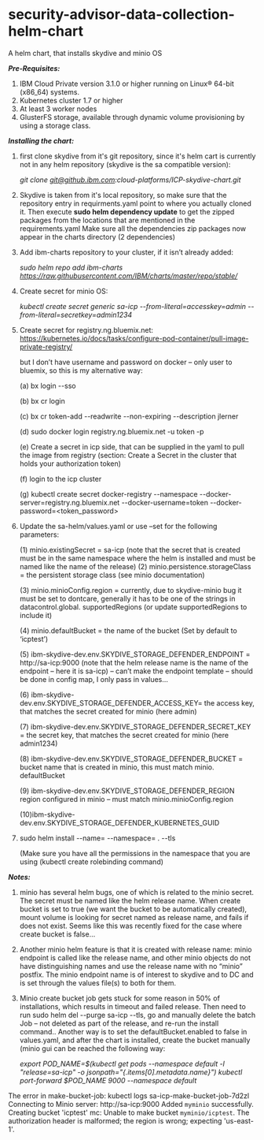 # security-advisor-data-collection-helm-chart
A helm chart, that installs skydive and minio OS

***Pre-Requisites:***
1. IBM Cloud Private version 3.1.0 or higher running on Linux® 64-bit (x86_64) systems. 
2. Kubernetes cluster 1.7 or higher
3. At least 3 worker nodes
4. GlusterFS storage, available through dynamic volume provisioning by using a storage class. 

***Installing the chart:***
1. first clone skydive from it's git repository, since it's helm cart is currently not in any helm repository (skydive is the sa compatible version):
  
    *git clone git@github.ibm.com:cloud-platforms/ICP-skydive-chart.git*


2. Skydive is taken from it's local repository, so make sure that the repository entry in requirments.yaml point to where you actually cloned it. 
Then execute **sudo helm dependency update** to get the zipped packages from the locations that are mentioned in the requirements.yaml
Make sure all the dependencies zip packages now appear in the charts directory (2 dependencies)

3. Add ibm-charts repository to your cluster, if it isn’t already added:

    *sudo helm repo add ibm-charts https://raw.githubusercontent.com/IBM/charts/master/repo/stable/*

4. Create secret for minio OS:

    *kubectl create secret generic sa-icp --from-literal=accesskey=admin --from-literal=secretkey=admin1234*
    
5.	Create secret for registry.ng.bluemix.net:  
    https://kubernetes.io/docs/tasks/configure-pod-container/pull-image-private-registry/
      
      but I don’t have username and password on docker – only user to bluemix, so this is my alternative way:
    
      (a)	bx login --sso
      
      (b)	bx cr login
      
      (c)	bx cr token-add --readwrite --non-expiring --description jlerner
      
      (d)	sudo docker login registry.ng.bluemix.net -u token -p <Token>
      
      (e)	Create a secret in icp side, that can be supplied in the yaml to pull the image from registry
      (section: Create a Secret in the cluster that holds your authorization token)
      
      (f)	login to the icp cluster
      
      (g)	kubectl create secret docker-registry <my-image-pull-secret> --namespace <my-ns> --docker-server=registry.ng.bluemix.net --docker-username=token --docker-password=<token_password>
 
 6. Update the sa-helm/values.yaml or use –set for the following parameters:
 
    (1)	minio.existingSecret = sa-icp (note that the secret that is created must be in the same namespace where the helm is installed and must be named like the name of the release)
    (2)	minio.persistence.storageClass = the persistent storage class (see minio documentation)
    
    (3)	minio.minioConfig.region = currently, due to skydive-minio bug it must be set to dontcare, generally it has to be one of the strings in datacontrol.global. supportedRegions (or update supportedRegions to include it)
    
    (4)	minio.defaultBucket = the name of the bucket (Set by default to ‘icptest’)

    (5)	ibm-skydive-dev.env.SKYDIVE_STORAGE_DEFENDER_ENDPOINT = http://sa-icp:9000 (note that the helm release name is the name of the endpoint – here it is sa-icp) – can’t make the endpoint template – should be done in config map, I only pass in values…
    
    (6)	ibm-skydive-dev.env.SKYDIVE_STORAGE_DEFENDER_ACCESS_KEY= the access key, that matches the secret created for minio (here admin)
    
    (7)	ibm-skydive-dev.env.SKYDIVE_STORAGE_DEFENDER_SECRET_KEY = the secret key, that matches the secret created for minio (here admin1234)
    
    (8)	ibm-skydive-dev.env.SKYDIVE_STORAGE_DEFENDER_BUCKET = bucket name that is created in minio, this must match minio. defaultBucket
    
    (9)	ibm-skydive-dev.env.SKYDIVE_STORAGE_DEFENDER_REGION region configured in minio – must match minio.minioConfig.region
    
    (10)ibm-skydive-dev.env.SKYDIVE_STORAGE_DEFENDER_KUBERNETES_GUID

 

7. sudo helm install --name=<release-name> --namespace=<your-namespace> . --tls

    (Make sure you have all the permissions in the namespace that you are using (kubectl create rolebinding command)

 
 
***Notes:***
 1. minio has several helm bugs, one of which is related to the minio secret. The secret must be named like the helm release name. When create bucket is set to true (we want the bucket to be automatically created), mount volume is looking for secret named as release name, and fails if does not exist. Seems like this was recently fixed for the case where create bucket is false…
 2. Another minio helm feature is that it is created with release name: minio endpoint is called like the release name, and other minio objects do not have distinguishing names and use the release name with no “minio” postfix. The minio endpoint name is of interest to skydive and to DC and is set through the values file(s) to both for them.
 3. Minio create bucket job gets stuck for some reason in 50% of installations, which results in timeout and failed release. Then need to run sudo helm del --purge sa-icp --tls, go and manually delete the batch Job – not deleted as part of the release, and re-run the install command.. Another way is to set the defaultBucket.enabled to false in values.yaml, and after the chart is installed, create the bucket manually (minio gui can be reached the following way:

    *export POD_NAME=$(kubectl get pods --namespace default -l "release=sa-icp" -o jsonpath="{.items[0].metadata.name}")*
    *kubectl port-forward $POD_NAME 9000 --namespace default*

The error in make-bucket-job: kubectl logs sa-icp-make-bucket-job-7d2zl
Connecting to Minio server: http://sa-icp:9000
Added `myminio` successfully.
Creating bucket 'icptest'
mc: <ERROR> Unable to make bucket `myminio/icptest`. The authorization header is malformed; the region is wrong; expecting 'us-east-1'.


